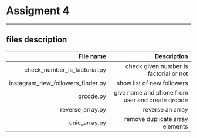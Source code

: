 # Assigment 4
---
## files description

| File name | Description |
|---: | ---: |
| check_number_is_factorial.py | check given number is factorial or not |
| instagram_new_followers_finder.py | show list of new followers |
| qrcode.py | give name and phone from user and create qrcode |
| reverse_array.py | reverse an array |
| unic_array.py | remove duplicate array elements |

